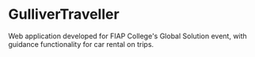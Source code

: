 # GulliverTraveller
Web application developed for FIAP College's Global Solution event, with guidance functionality for car rental on trips.
